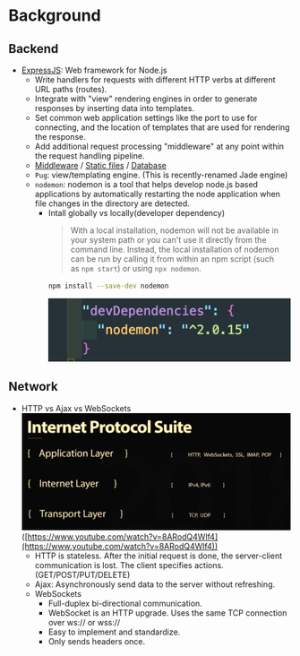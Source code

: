 # Background

## Backend

-   [ExpressJS](https://developer.mozilla.org/en-US/docs/Learn/Server-side/Express_Nodejs/Introduction#introducing_express): Web framework for Node.js
    -   Write handlers for requests with different HTTP verbs at different URL paths (routes).
    -   Integrate with "view" rendering engines in order to generate responses by inserting data into templates.
    -   Set common web application settings like the port to use for connecting, and the location of templates that are used for rendering the response.
    -   Add additional request processing "middleware" at any point within the request handling pipeline.
    -   [Middleware](https://developer.mozilla.org/en-US/docs/Learn/Server-side/Express_Nodejs/Introduction#using_middleware) / [Static files](https://developer.mozilla.org/en-US/docs/Learn/Server-side/Express_Nodejs/Introduction#serving_static_files) / [Database](https://developer.mozilla.org/en-US/docs/Learn/Server-side/Express_Nodejs/Introduction#using_databases)
    -   `Pug`: view/templating engine. (This is recently-renamed Jade engine)
    -   `nodemon`: nodemon is a tool that helps develop node.js based applications by automatically restarting the node application when file changes in the directory are detected.
        -   Intall globally vs locally(developer dependency)
            > With a local installation, nodemon will not be available in your system path or you can't use it directly from the command line. Instead, the local installation of nodemon can be run by calling it from within an npm script (such as `npm start`) or using `npx nodemon`.
            ```bash
            npm install --save-dev nodemon
            ```
            ![Untitled](./img/nodemon.png)

## Network

-   HTTP vs Ajax vs WebSockets
    ![Untitled](./img/network.png)
    ([https://www.youtube.com/watch?v=8ARodQ4Wlf4](https://www.youtube.com/watch?v=8ARodQ4Wlf4))
    -   HTTP is stateless. After the initial request is done, the server-client communication is lost. The client specifies actions. (GET/POST/PUT/DELETE)
    -   Ajax: Asynchronously send data to the server without refreshing.
    -   WebSockets
        -   Full-duplex bi-directional communication.
        -   WebSocket is an HTTP upgrade. Uses the same TCP connection over ws:// or wss://
        -   Easy to implement and standardize.
        -   Only sends headers once.
